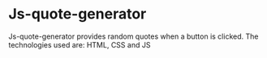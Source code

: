 # Js-quote-generator
Js-quote-generator provides random quotes when a button is clicked.
The technologies used are: HTML, CSS and JS
